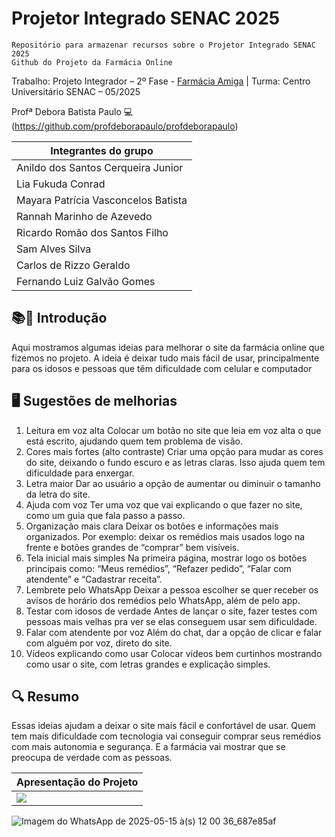 # Projetor Integrado SENAC 2025
``` 
Repositório para armazenar recursos sobre o Projetor Integrado SENAC 2025
Github do Projeto da Farmácia Online
```

Trabalho: Projeto Integrador – 2º Fase - [Farmácia Amiga]() | Turma: Centro Universitário SENAC – 05/2025

Profª Debora Batista Paulo 💻 (https://github.com/profdeborapaulo/profdeborapaulo)

|Integrantes do grupo|
|------------|
|Anildo dos Santos Cerqueira Junior|
|Lia Fukuda Conrad|
|Mayara Patrícia Vasconcelos Batista|
|Rannah Marinho de Azevedo|
|Ricardo Romão dos Santos Filho|
|Sam Alves Silva|
|Carlos de Rizzo Geraldo|
|Fernando Luiz Galvão Gomes|

## 📚📖 Introdução
Aqui mostramos algumas ideias para melhorar o site da farmácia online que fizemos no
projeto. A ideia é deixar tudo mais fácil de usar, principalmente para os idosos e
pessoas que têm dificuldade com celular e computador

## 🖥️ Sugestões de melhorias
1. Leitura em voz alta
Colocar um botão no site que leia em voz alta o que está escrito, ajudando quem tem
problema de visão.
2. Cores mais fortes (alto contraste)
Criar uma opção para mudar as cores do site, deixando o fundo escuro e as letras
claras. Isso ajuda quem tem dificuldade para enxergar.
3. Letra maior
Dar ao usuário a opção de aumentar ou diminuir o tamanho da letra do site.
4. Ajuda com voz
Ter uma voz que vai explicando o que fazer no site, como um guia que fala passo a
passo.
5. Organização mais clara
Deixar os botões e informações mais organizados. Por exemplo: deixar os remédios
mais usados logo na frente e botões grandes de “comprar” bem visíveis.
6. Tela inicial mais simples
Na primeira página, mostrar logo os botões principais como: “Meus remédios”, “Refazer
pedido”, “Falar com atendente” e “Cadastrar receita”.
7. Lembrete pelo WhatsApp
Deixar a pessoa escolher se quer receber os avisos de horário dos remédios pelo
WhatsApp, além de pelo app.
8. Testar com idosos de verdade
Antes de lançar o site, fazer testes com pessoas mais velhas pra ver se elas
conseguem usar sem dificuldade.
9. Falar com atendente por voz
Além do chat, dar a opção de clicar e falar com alguém por voz, direto do site.
10. Vídeos explicando como usar
Colocar vídeos bem curtinhos mostrando como usar o site, com letras grandes e
explicação simples.

## 🔍 Resumo
Essas ideias ajudam a deixar o site mais fácil e confortável de usar. Quem tem mais
dificuldade com tecnologia vai conseguir comprar seus remédios com mais autonomia
e segurança. E a farmácia vai mostrar que se preocupa de verdade com as pessoas.

|Apresentação do Projeto|
|---------|
|<a href="https:////www.youtube.com/" target="_blank"><img src="https://img.shields.io/badge/YouTube-FF0000?style=for-the-badge&logo=youtube&logoColor=white" target="_blank"></a>|

![Imagem do WhatsApp de 2025-05-15 à(s) 12 00 36_687e85af](https://github.com/user-attachments/assets/5c319ec5-6901-4299-99e3-ae3f71c6e88a)



